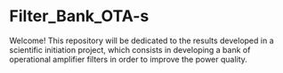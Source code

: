 # Filter_Bank_OTA-s
Welcome! This repository will be dedicated to the results developed in a scientific initiation project, which consists in developing a bank of operational amplifier filters in order to improve the power quality.
